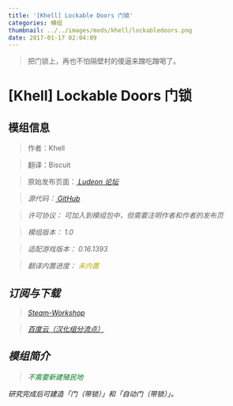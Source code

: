 ```yaml
---
title: '[Khell] Lockable Doors 门锁'
categories: 模组
thumbnail: ../../images/mods/khell/lockabledoors.png
date: 2017-01-17 02:04:09
---
```


> 把门锁上，再也不怕隔壁村的傻逼来蹭吃蹭喝了。

<!--more-->

# [Khell] Lockable Doors 门锁

## 模组信息

> 作者：Khell

> 翻译：Biscuit

> 原始发布页面：<a href="https://ludeon.com/forums/index.php?topic=29537.0"><i class="fa fa-link" aria-hidden="true" /> Ludeon 论坛</a>

> 源代码：<a href="https://github.com/khell/RimworldLockableDoors" ><i class="fa fa-github" aria-hidden="true" /> GitHub</a>

> 许可协议： 可加入到模组包中，但需要注明作者和作者的发布页

> 模组版本：<i class="fa fa-puzzle-piece" aria-hidden="true"> 1.0</i>

> 适配游戏版本：<i class="fa fa-tag" aria-hidden="true"> 0.16.1393</i>

> 翻译内置进度：<i class="fa fa-exclamation-circle" aria-hidden="true" title="未内置，请从汉化组分流点下载" style="color:#b7aa00"> 未内置</i>
<!--<i class="fa fa-check-circle" aria-hidden="true" title="翻译已内置于原作者的模组，可直接从Steam创意工坊订阅" style="color:#097c25"> 已内置</i>-->

## 订阅与下载

> <a href="http://steamcommunity.com/sharedfiles/filedetails/?id=841915667"><i class="fa fa-steam-square" aria-hidden="true" /> Steam-Workshop</a>

> <a href="http://pan.baidu.com/s/1mibOtXe"><i class="fa fa-paw" aria-hidden="true" /> 百度云（汉化组分流点）</a>

## 模组简介

> <i class="fa fa-check-circle" aria-hidden="true" style="color:#097c25"> 不需要新建殖民地</i>

研究完成后可建造「门（带锁）」和「自动门（带锁）」。